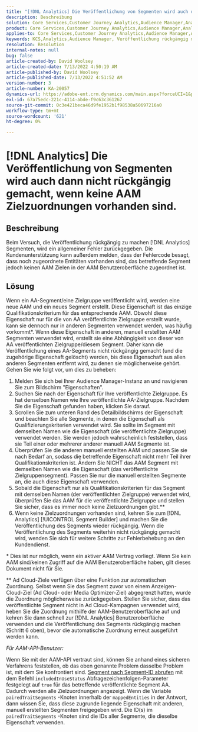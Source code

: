 ```yaml
---
title: "[!DNL Analytics] Die Veröffentlichung von Segmenten wird auch dann nicht rückgängig gemacht, wenn keine AAM Zielzuordnungen vorhanden sind."
description: Beschreibung
solution: Core Services,Customer Journey Analytics,Audience Manager,Analytics
product: Core Services,Customer Journey Analytics,Audience Manager,Analytics
applies-to: Core Services,Customer Journey Analytics,Audience Manager,Analytics
keywords: KCS,Analytics,Audience Manager, Veröffentlichung rückgängig machen,Mapping,Ziel
resolution: Resolution
internal-notes: null
bug: false
article-created-by: David Woolsey
article-created-date: 7/13/2022 4:50:19 AM
article-published-by: David Woolsey
article-published-date: 7/13/2022 4:51:52 AM
version-number: 3
article-number: KA-20057
dynamics-url: https://adobe-ent.crm.dynamics.com/main.aspx?forceUCI=1&pagetype=entityrecord&etn=knowledgearticle&id=7441e345-6702-ed11-82e4-00224809fe22
exl-id: 67a75edc-221c-4114-abde-f9c63c361267
source-git-commit: 0c3e421beca46d9fe1952b1f98538a50697216a0
workflow-type: tm+mt
source-wordcount: '621'
ht-degree: 0%

---
```


# [!DNL Analytics] Die Veröffentlichung von Segmenten wird auch dann nicht rückgängig gemacht, wenn keine AAM Zielzuordnungen vorhanden sind.

## Beschreibung

Beim Versuch, die Veröffentlichung rückgängig zu machen [!DNL Analytics] Segmenten, wird ein allgemeiner Fehler zurückgegeben. Die Kundenunterstützung kann außerdem melden, dass der Fehlercode besagt, dass noch zugeordnete Entitäten vorhanden sind, das betreffende Segment jedoch keinen AAM Zielen in der AAM Benutzeroberfläche zugeordnet ist. 

## Lösung

Wenn ein AA-Segment/eine Zielgruppe veröffentlicht wird, werden eine neue AAM und ein neues Segment erstellt. Diese Eigenschaft ist das einzige Qualifikationskriterium für das entsprechende AAM. Obwohl diese Eigenschaft nur für die von AA veröffentlichte Zielgruppe erstellt wurde, kann sie dennoch nur in anderen Segmenten verwendet werden, was häufig vorkommt\*. Wenn diese Eigenschaft in anderen, manuell erstellten AAM Segmenten verwendet wird, erstellt sie eine Abhängigkeit von dieser von AA veröffentlichten Zielgruppe/diesem Segment. Daher kann die Veröffentlichung eines AA-Segments nicht rückgängig gemacht (und die zugehörige Eigenschaft gelöscht) werden, bis diese Eigenschaft aus allen anderen Segmenten entfernt wird, zu denen sie möglicherweise gehört. Gehen Sie wie folgt vor, um dies zu beheben:<br>
1. Melden Sie sich bei Ihrer Audience Manager-Instanz an und navigieren Sie zum Bildschirm &quot;Eigenschaften&quot;.
2. Suchen Sie nach der Eigenschaft für Ihre veröffentlichte Zielgruppe. Es hat denselben Namen wie Ihre veröffentlichte AA-Zielgruppe. Nachdem Sie die Eigenschaft gefunden haben, klicken Sie darauf.
3. Scrollen Sie zum unteren Rand des Detailbildschirms der Eigenschaft und beachten Sie alle Segmente, in denen die Eigenschaft als Qualifizierungskriterien verwendet wird. Sie sollte im Segment mit demselben Namen wie die Eigenschaft (die veröffentlichte Zielgruppe) verwendet werden. Sie werden jedoch wahrscheinlich feststellen, dass sie Teil einer oder mehrerer anderer manuell AAM Segmente ist.
4. Überprüfen Sie die anderen manuell erstellten AAM und passen Sie sie nach Bedarf an, sodass die betreffende Eigenschaft nicht mehr Teil ihrer Qualifikationskriterien ist. Ändern Sie NICHT das AAM Segment mit demselben Namen wie die Eigenschaft (das veröffentlichte Zielgruppensegment). Passen Sie nur die manuell erstellten Segmente an, die auch diese Eigenschaft verwenden.
5. Sobald die Eigenschaft nur als Qualifikationskriterien für das Segment mit demselben Namen (der veröffentlichten Zielgruppe) verwendet wird, überprüfen Sie das AAM für die veröffentlichte Zielgruppe und stellen Sie sicher, dass es immer noch keine Zielzuordnungen gibt.\*\*
6. Wenn keine Zielzuordnungen vorhanden sind, kehren Sie zum [!DNL Analytics] [!UICONTROL Segment Builder] und machen Sie die Veröffentlichung des Segments wieder rückgängig. Wenn die Veröffentlichung des Segments weiterhin nicht rückgängig gemacht wird, wenden Sie sich für weitere Schritte zur Fehlerbehebung an den Kundendienst.


\* Dies ist nur möglich, wenn ein aktiver AAM Vertrag vorliegt. Wenn Sie kein AAM sind/keinen Zugriff auf die AAM Benutzeroberfläche haben, gilt dieses Dokument nicht für Sie.

\*\* Ad Cloud-Ziele verfügen über eine Funktion zur automatischen Zuordnung. Selbst wenn Sie das Segment zuvor von einem Anzeigen-Cloud-Ziel (Ad Cloud- oder Media Optimizer-Ziel) abgegrenzt hatten, wurde die Zuordnung möglicherweise zurückgegeben. Stellen Sie sicher, dass das veröffentlichte Segment nicht in Ad Cloud-Kampagnen verwendet wird, heben Sie die Zuordnung mithilfe der AAM-Benutzeroberfläche auf und kehren Sie dann schnell zur [!DNL Analytics] Benutzeroberfläche verwenden und die Veröffentlichung des Segments rückgängig machen (Schritt 6 oben), bevor die automatische Zuordnung erneut ausgeführt werden kann.



*Für AAM-API-Benutzer:*

Wenn Sie mit der AAM-API vertraut sind, können Sie anhand eines sicheren Verfahrens feststellen, ob das oben genannte Problem dasselbe Problem ist, mit dem Sie konfrontiert sind. [Segment nach Segment-ID abrufen](https://bank.demdex.com/portal/swagger/index.html#/Segments%20API/get_segments__sid_) mit dem Befehl `includedInUseStatus` Abfragezeichenfolgen-Parameter festgelegt auf `true` für das betreffende veröffentlichte Segment AA. Dadurch werden alle Zielzuordnungen angezeigt. Wenn die Variable `pairedTraitSegments` -Knoten innerhalb der `mappedEntities` in der Antwort, dann wissen Sie, dass diese zugrunde liegende Eigenschaft mit anderen, manuell erstellten Segmenten freigegeben wird. Die ID(s) im `pairedTraitSegments` -Knoten sind die IDs aller Segmente, die dieselbe Eigenschaft verwenden.
